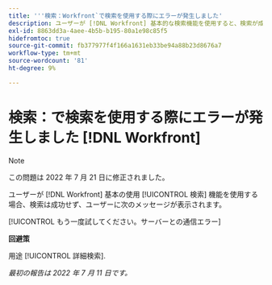 ```yaml
---
title: '''検索：Workfront`で検索を使用する際にエラーが発生しました'
description: ユーザーが [!DNL Workfront] 基本的な検索機能を使用すると、検索が成功せず、ユーザーにエラーメッセージが表示されます。
exl-id: 8863dd3a-4aee-4b5b-b195-80a1e98c85f5
hidefromtoc: true
source-git-commit: fb377977f4f166a1631eb33be94a88b23d8676a7
workflow-type: tm+mt
source-wordcount: '81'
ht-degree: 9%

---
```


# 検索：で検索を使用する際にエラーが発生しました [!DNL Workfront]

>[!NOTE]
>
>この問題は 2022 年 7 月 21 日に修正されました。

ユーザーが [!DNL Workfront] 基本の使用 [!UICONTROL 検索] 機能を使用する場合、検索は成功せず、ユーザーに次のメッセージが表示されます。

[!UICONTROL もう一度試してください。サーバーとの通信エラー]

**回避策**

用途 [!UICONTROL 詳細検索].

_最初の報告は 2022 年 7 月 11 日です。_
